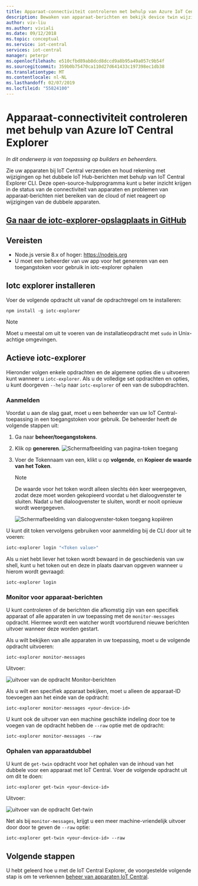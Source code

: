 ```yaml
---
title: Apparaat-connectiviteit controleren met behulp van Azure IoT Central Explorer
description: Bewaken van apparaat-berichten en bekijk device twin wijzigingen via de IoT Central Explorer CLI.
author: viv-liu
ms.author: viviali
ms.date: 09/12/2018
ms.topic: conceptual
ms.service: iot-central
services: iot-central
manager: peterpr
ms.openlocfilehash: e510cfbd89ab8dcd8dccd9a8b95a49a057c9b54f
ms.sourcegitcommit: 359b0b75470ca110d27d641433c197398ec1db38
ms.translationtype: MT
ms.contentlocale: nl-NL
ms.lasthandoff: 02/07/2019
ms.locfileid: "55824100"
---
```

# <a name="monitor-device-connectivity-using-the-azure-iot-central-explorer"></a>Apparaat-connectiviteit controleren met behulp van Azure IoT Central Explorer

*In dit onderwerp is van toepassing op builders en beheerders.*

Zie uw apparaten bij IoT Central verzenden en houd rekening met wijzigingen op het dubbele IoT Hub-berichten met behulp van IoT Central Explorer CLI. Deze open-source-hulpprogramma kunt u beter inzicht krijgen in de status van de connectiviteit van apparaten en problemen van apparaat-berichten niet bereiken van de cloud of niet reageert op wijzigingen van de dubbele apparaten.

## <a name="visit-the-iotc-explorer-repo-in-githubhttpsakamsiotciotcexplorercligithub"></a>[Ga naar de iotc-explorer-opslagplaats in GitHub](https://aka.ms/iotciotcexplorercligithub)

## <a name="prerequisites"></a>Vereisten
+ Node.js versie 8.x of hoger: https://nodejs.org
+ U moet een beheerder van uw app voor het genereren van een toegangstoken voor gebruik in iotc-explorer ophalen

## <a name="installing-iotc-explorer"></a>Iotc explorer installeren

Voer de volgende opdracht uit vanaf de opdrachtregel om te installeren:

```
npm install -g iotc-explorer
```

> [!NOTE]
> Moet u meestal om uit te voeren van de installatieopdracht met `sudo` in Unix-achtige omgevingen.

## <a name="running-iotc-explorer"></a>Actieve iotc-explorer

Hieronder volgen enkele opdrachten en de algemene opties die u uitvoeren kunt wanneer u `iotc-explorer`. Als u de volledige set opdrachten en opties, u kunt doorgeven `--help` naar `iotc-explorer` of een van de subopdrachten.

### <a name="login"></a>Aanmelden

Voordat u aan de slag gaat, moet u een beheerder van uw IoT Central-toepassing in een toegangstoken voor gebruik. De beheerder heeft de volgende stappen uit:
1. Ga naar **beheer/toegangstokens**. 
1. Klik op **genereren**.
    ![Schermafbeelding van pagina-token toegang](media/howto-use-iotc-explorer-experimental/accesstokenspage.png)

1. Voer de Tokennaam van een, klikt u op **volgende**, en **Kopieer de waarde van het Token**.
    > [!NOTE]
    > De waarde voor het token wordt alleen slechts één keer weergegeven, zodat deze moet worden gekopieerd voordat u het dialoogvenster te sluiten. Nadat u het dialoogvenster te sluiten, wordt er nooit opnieuw wordt weergegeven.

    ![Schermafbeelding van dialoogvenster-token toegang kopiëren](media/howto-use-iotc-explorer-experimental/copyaccesstoken.png)

U kunt dit token vervolgens gebruiken voor aanmelding bij de CLI door uit te voeren:

```sh
iotc-explorer login "<Token value>"
```

Als u niet hebt liever het token wordt bewaard in de geschiedenis van uw shell, kunt u het token out en deze in plaats daarvan opgeven wanneer u hierom wordt gevraagd:

```
iotc-explorer login
```

### <a name="monitor-device-messages"></a>Monitor voor apparaat-berichten

U kunt controleren of de berichten die afkomstig zijn van een specifiek apparaat of alle apparaten in uw toepassing met de `monitor-messages` opdracht. Hiermee wordt een watcher wordt voortdurend nieuwe berichten uitvoer wanneer deze worden gestart.

Als u wilt bekijken van alle apparaten in uw toepassing, moet u de volgende opdracht uitvoeren:

```
iotc-explorer monitor-messages
```

Uitvoer:

![uitvoer van de opdracht Monitor-berichten](media/howto-use-iotc-explorer-experimental/monitormessages.png)

Als u wilt een specifiek apparaat bekijken, moet u alleen de apparaat-ID toevoegen aan het einde van de opdracht:

```
iotc-explorer monitor-messages <your-device-id>
```

U kunt ook de uitvoer van een machine geschikte indeling door toe te voegen van de opdracht hebben de `--raw` optie met de opdracht:

```
iotc-explorer monitor-messages --raw
```

### <a name="get-device-twin"></a>Ophalen van apparaatdubbel

U kunt de `get-twin` opdracht voor het ophalen van de inhoud van het dubbele voor een apparaat met IoT Central. Voer de volgende opdracht uit om dit te doen:

```
iotc-explorer get-twin <your-device-id>
```

Uitvoer:

![uitvoer van de opdracht Get-twin](media/howto-use-iotc-explorer-experimental/getdevicetwin.png)

Net als bij `monitor-messages`, krijgt u een meer machine-vriendelijk uitvoer door door te geven de `--raw` optie:

```
iotc-explorer get-twin <your-device-id> --raw
```

## <a name="next-steps"></a>Volgende stappen
U hebt geleerd hoe u met de IoT Central Explorer, de voorgestelde volgende stap is om te verkennen [beheer van apparaten IoT Central](howto-manage-devices-experimental.md?toc=/azure/iot-central-experimental/toc.json&bc=/azure/iot-central-experimental/breadcrumb/toc.json).
